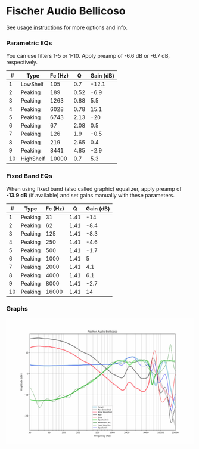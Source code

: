 # Fischer Audio Bellicoso
See [usage instructions](https://github.com/jaakkopasanen/AutoEq#usage) for more options and info.

### Parametric EQs
You can use filters 1-5 or 1-10. Apply preamp of -6.6 dB or -6.7 dB, respectively.

|   # | Type      |   Fc (Hz) |    Q |   Gain (dB) |
|-----|-----------|-----------|------|-------------|
|   1 | LowShelf  |       105 | 0.7  |       -12.1 |
|   2 | Peaking   |       189 | 0.52 |        -6.9 |
|   3 | Peaking   |      1263 | 0.88 |         5.5 |
|   4 | Peaking   |      6028 | 0.78 |        15.1 |
|   5 | Peaking   |      6743 | 2.13 |       -20   |
|   6 | Peaking   |        67 | 2.08 |         0.5 |
|   7 | Peaking   |       126 | 1.9  |        -0.5 |
|   8 | Peaking   |       219 | 2.65 |         0.4 |
|   9 | Peaking   |      8441 | 4.85 |        -2.9 |
|  10 | HighShelf |     10000 | 0.7  |         5.3 |

### Fixed Band EQs
When using fixed band (also called graphic) equalizer, apply preamp of **-13.9 dB** (if available) and set gains manually with these parameters.

|   # | Type    |   Fc (Hz) |    Q |   Gain (dB) |
|-----|---------|-----------|------|-------------|
|   1 | Peaking |        31 | 1.41 |       -14   |
|   2 | Peaking |        62 | 1.41 |        -8.4 |
|   3 | Peaking |       125 | 1.41 |        -8.3 |
|   4 | Peaking |       250 | 1.41 |        -4.6 |
|   5 | Peaking |       500 | 1.41 |        -1.7 |
|   6 | Peaking |      1000 | 1.41 |         5   |
|   7 | Peaking |      2000 | 1.41 |         4.1 |
|   8 | Peaking |      4000 | 1.41 |         6.1 |
|   9 | Peaking |      8000 | 1.41 |        -2.7 |
|  10 | Peaking |     16000 | 1.41 |        14   |

### Graphs
![](./Fischer%20Audio%20Bellicoso.png)
